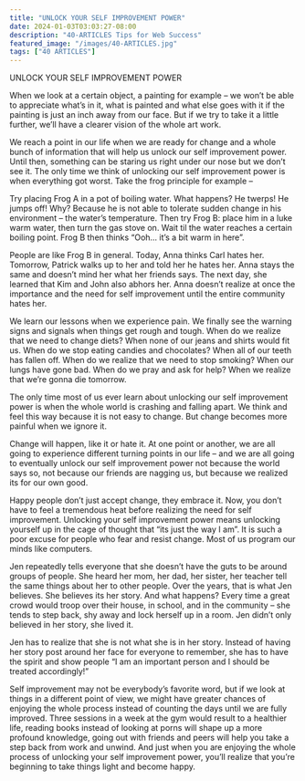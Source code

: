 ```yaml
---
title: "UNLOCK YOUR SELF IMPROVEMENT POWER"
date: 2024-01-03T03:03:27-08:00
description: "40-ARTICLES Tips for Web Success"
featured_image: "/images/40-ARTICLES.jpg"
tags: ["40 ARTICLES"]
---
```


UNLOCK YOUR SELF IMPROVEMENT POWER

When we look at a certain object, a painting for example – we won’t be able to appreciate what’s in it, what is painted and what else goes with it  if the painting is just an inch away from our face. But if we try to take it a little further, we’ll have a clearer vision of the whole art work.

We reach a point in our life when we are ready for change and a whole bunch of information that will help us unlock our self improvement power. Until then, something can be staring us right under our nose but we don’t see it.  The only time we think of unlocking our self improvement power is when everything got worst. Take the frog principle for example – 

Try placing Frog A in a pot of boiling water. What happens? He twerps! He jumps off! Why? Because he is not able to tolerate sudden change in his environment – the water’s temperature. Then try Frog B: place him in a luke warm water, then turn the gas stove on. Wait til the water reaches a certain boiling point. Frog B then thinks “Ooh… it’s a bit warm in here”.

People are like Frog B in general. Today, Anna thinks Carl hates her. Tomorrow, Patrick walks up to her and told her he hates her. Anna stays the same and doesn’t mind her what her friends says. The next day, she learned that Kim and John also abhors her. Anna doesn’t realize at once the importance and the need for self improvement until the entire community hates her. 

We learn our lessons when we experience pain. We finally see the warning signs and signals when things get rough and tough. When do we realize that we need to change diets? When none of our jeans and shirts would fit us. When do we stop eating candies and chocolates? When all of our teeth has fallen off. When do we realize that we need to stop smoking? When our lungs have gone bad. When do we pray and ask for help? When we realize that we’re gonna die tomorrow.

The only time most of us ever learn about unlocking our self improvement power is when the whole world is crashing and falling apart. We think and feel this way because it is not easy to change. But change becomes more painful when we ignore it.

Change will happen, like it or hate it. At one point or another, we are all going to experience different turning points in our life – and we are all going to eventually unlock our self improvement power not because the world says so, not because our friends are nagging us, but because we realized its for our own good.


Happy people don’t just accept change, they embrace it. Now, you don’t have to feel a tremendous heat before realizing the need for self improvement.  Unlocking your self improvement power means unlocking yourself up in the cage of thought that “its just the way I am”. It is such a poor excuse for people who fear and resist change. Most of us program our minds like computers. 

Jen repeatedly tells everyone that she doesn’t have the guts to be around groups of people. She heard her mom, her dad, her sister, her teacher tell the same things about her to other people. Over the years, that is what Jen believes. She believes its her story. And what happens? Every time a great crowd would troop over their house, in school, and in the community – she tends to step back, shy away and lock herself up in a room. Jen didn’t only believed in her story, she lived it. 

Jen has to realize that she is not what she is in her story. Instead of having her story post around her face for everyone to remember, she has to have the spirit and show people “I am an important person and I should be treated accordingly!”

Self improvement may not be everybody’s favorite word, but if we look at things in a different point of view, we might have greater chances of enjoying the whole process instead of counting the days until we are fully improved. Three sessions in a week at the gym would result to a healthier life, reading books instead of looking at porns will shape up a more profound knowledge, going out with friends and peers will help you take a step back from work and unwind.  And just when you are enjoying the whole process of unlocking your self improvement power, you’ll realize that you’re beginning to take things light and become happy.



